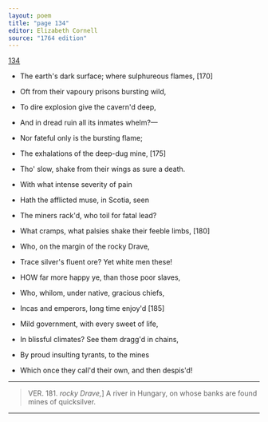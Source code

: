 ```yaml
---
layout: poem
title: "page 134"
editor: Elizabeth Cornell
source: "1764 edition"
---
```



[134]()

- The earth's dark surface; where sulphureous flames, [170]
- Oft from their vapoury prisons bursting wild,
- To dire explosion give the cavern'd deep,
- And in dread ruin all its inmates whelm?—
- Nor fateful only is the bursting flame;
- The exhalations of the deep-dug mine, [175]
- Tho' slow, shake from their wings as sure a death.
- With what intense severity of pain
- Hath the afflicted muse, in Scotia, seen
- The miners rack'd, who toil for fatal lead?
- What cramps, what palsies shake their feeble limbs, [180]
- Who, on the margin of the rocky Drave,
- Trace silver's fluent ore? Yet white men these!

- HOW far more happy ye, than those poor slaves,
- Who, whilom, under native, gracious chiefs,
- Incas and emperors, long time enjoy'd [185]
- Mild government, with every sweet of life,
- In blissful climates? See them dragg'd in chains,
- By proud insulting tyrants, to the mines
- Which once they call'd their own, and then despis'd!

---

> VER. 181. *rocky Drave,*\] A river in Hungary, on whose banks are found mines of quicksilver.  

---
